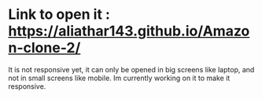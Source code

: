 # Link to open it : https://aliathar143.github.io/Amazon-clone-2/
It is not responsive yet, it can only be opened in big screens like laptop, and not in small screens like mobile. Im currently working on it to make it responsive.

